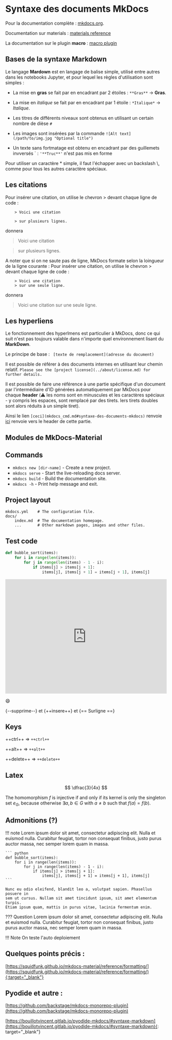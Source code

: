 # Syntaxe des documents MkDocs

Pour la documentation complète : [mkdocs.org](https://www.mkdocs.org).

Documentation sur materials :  [materials reference ](https://squidfunk.github.io/mkdocs-material/reference/abbreviations/)

La documentation sur le plugin **macro** : [macro plugin](https://mkdocs-macros-plugin.readthedocs.io/en/latest/#installation)

## Bases de la syntaxe Markdown

Le langage **Mardown** est en langage de balise simple, utilisé entre autres dans les notebooks Jupyter, et pour lequel les règles d'utilisation sont simples :

* La mise en **gras** se fait par en encadrant par 2 étoiles  : `**Gras**` -> **Gras**.
* La mise en *italique* se fait par en encadrant par 1 étoile  : `*Italique*` -> *Italique*.

* Les titres de différents niveaux sont obtenus en utilisant un certain nombre de  dièse `#`
* Les images sont insérées par la commande ````![Alt text](/path/to/img.jpg "Optional title")````
* Un texte sans fortmatage est obtenu en encadrant par des guillemets invversés \` : ` '**Truc**' ` n'est pas mis en forme

Pour utiliser un caractère \* simple, il faut l'échapper avec un backslash \\, comme pour tous les autres caractère spéciaux.  

## Les citations

Pour  insérer une citation, on utilise le chevron \> devant chaque ligne de code :
````
	> Voici une citation
	
	> sur plusieurs lignes.
````
donnera 
> Voici une citation

> sur plusieurs lignes.

A noter que si on ne saute pas de ligne, MkDocs formate selon la loingueur de la ligne courante :
Pour  insérer une citation, on utilise le chevron \> devant chaque ligne de code :
````
	> Voici une citation
	> sur une seule ligne.
````
donnera 
> Voici une citation
> sur une seule ligne.




## Les hyperliens

Le fonctionnement des hyperlmens est particulier à MkDocs, donc ce qui suit n'est pas toujours valable dans 
n'importe quel environnement lisant du **MarkDown**.

Le principe de base : ``` [texte de remplacement](adresse du document)```

Il est possible de référer à des documents internes en utilisant leur chemin relatif.
````Please see the [project license](../about/license.md) for further details.````

Il est possible de faire une référence à une partie spécifique d'un document par l'intermédiaire d'ID générées automatiquement par MkDocs pour chaque **header** (⚠️ les noms sont en minuscules et les caractères spéciaux - y compris les espaces, sont remplacé par des tirets. lers tirets doubles sont alors réduits à un simple tiret).

Ainsi le lien ``[ceci](mkdocs_cmd.md#syntaxe-des-documents-mkdocs)`` renvoie [ici](mkdocs_cmd.md#syntaxe-des-documents-mkdocs) renvoie vers le header de cette partie.


## Modules de MkDocs-Material

## Commands

* `mkdocs new [dir-name]` - Create a new project.
* `mkdocs serve` - Start the live-reloading docs server.
* `mkdocs build` - Build the documentation site.
* `mkdocs -h` - Print help message and exit.

## Project layout

    mkdocs.yml    # The configuration file.
    docs/
        index.md  # The documentation homepage.
        ...       # Other markdown pages, images and other files.

## Test code

``` python linenums="1"  hl_lines="2 3"
def bubble_sort(items):
    for i in range(len(items)):
        for j in range(len(items) - 1 - i):
            if items[j] > items[j + 1]:
                items[j], items[j + 1] = items[j + 1], items[j]
```



<iframe src="https://trinket.io/embed/python/3d8d7ce66b" width="100%" height="356" frameborder="0" marginwidth="0" marginheight="0" allowfullscreen></iframe>

 :smile:
 
 {--supprime--} et {++insere++} et {== Surligne ==}
 
## Keys

++ctrl++ => `++ctrl++`

++alt++ => `++alt++`

++delete++ => `++delete++`


## Latex

$$
 \dfrac{3}{4x}
$$

The homomorphism $f$ is injective if and only if its kernel is only the 
singleton set $e_G$, because otherwise $\exists a,b\in G$ with $a\neq b$ such 
that $f(a)=f(b)$.

## Admonitions (?)

!!! note
    Lorem ipsum dolor sit amet, consectetur adipiscing elit. Nulla et euismod
    nulla. Curabitur feugiat, tortor non consequat finibus, justo purus auctor
    massa, nec semper lorem quam in massa.

    ``` python
    def bubble_sort(items):
        for i in range(len(items)):
            for j in range(len(items) - 1 - i):
                if items[j] > items[j + 1]:
                    items[j], items[j + 1] = items[j + 1], items[j]
    ```

    Nunc eu odio eleifend, blandit leo a, volutpat sapien. Phasellus posuere in
    sem ut cursus. Nullam sit amet tincidunt ipsum, sit amet elementum turpis.
    Etiam ipsum quam, mattis in purus vitae, lacinia fermentum enim.


??? Question
    Lorem ipsum dolor sit amet, consectetur adipiscing elit. Nulla et euismod
    nulla. Curabitur feugiat, tortor non consequat finibus, justo purus auctor
    massa, nec semper lorem quam in massa.
	
	
!!! Note
	On teste l'auto deploiement
	
## Quelques points précis :

[https://squidfunk.github.io/mkdocs-material/reference/formatting/](https://squidfunk.github.io/mkdocs-material/reference/formatting/){:target="_blank"}

## Pyodide et autre :


[https://github.com/backstage/mkdocs-monorepo-plugin](https://github.com/backstage/mkdocs-monorepo-plugin)

[https://bouillotvincent.gitlab.io/pyodide-mkdocs/#syntaxe-markdown](https://bouillotvincent.gitlab.io/pyodide-mkdocs/#syntaxe-markdown){: target="_blank"}